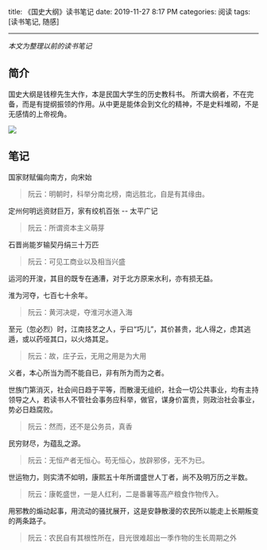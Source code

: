 title: 《国史大纲》读书笔记
date: 2019-11-27 8:17 PM
categories: 阅读
tags: [读书笔记, 随感]

---

*本文为整理以前的读书笔记*

## 简介
国史大纲是钱穆先生大作，本是民国大学生的历史教科书。
所谓大纲者，不在完备，而是有提纲振领的作用。从中更是能体会到文化的精神，不是史料堆砌，不是无感情的上帝视角。

![](http://image.runjf.com/mweb/2019-11-27-15748658640077.jpg)

## 笔记

国家财赋偏向南方，向宋始
> 阮云：明朝时，科举分南北榜，南远胜北，自是有其缘由。

定州何明远资财巨万，家有绞机百张 -- 太平广记
> 阮云：所谓资本主义萌芽

<!--more-->

石晋尚能岁输契丹绢三十万匹
> 阮云：可见工商业以及相当兴盛

运河的开浚，其目的既专在通漕，对于北方原来水利，亦有损无益。

淮为河夺，七百七十余年。
> 阮云：黄河决堤，夺淮河水道入海

至元（忽必烈）时，江南技艺之人，乎曰“巧儿”，其价甚贵，北人得之，虑其逃遁，或以药哑其口，以火烙其足。
> 阮云：故，庄子云，无用之用是为大用

义者，本心所当为而不能自已，非有所为而为之者。

世族门第消灭，社会间日趋于平等，而散漫无组织，社会一切公共事业，均有主持领导之人，若读书人不管社会事务应科举，做官，谋身价富贵，则政治社会事业，势必日趋腐败。
> 阮云：然而，还不是公务员，真香

民穷财尽，为蕴乱之源。
> 阮云：无恒产者无恒心。苟无恒心，放辟邪侈，无不为已。

世运物力，则实清不如明，康熙五十年所谓盛世人丁者，尚不及明万历之半数。
> 阮云：康乾盛世，一是人红利，二是番薯等高产粮食作物传入。

用邪教的煽动起事，用流动的骚扰展开，这是安静散漫的农民所以能走上长期叛变的两条路子。
> 阮云：农民自有其根性所在，目光很难超出一季作物的生长周期之外




